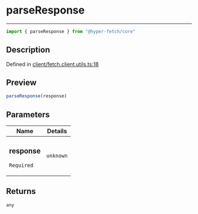 

# parseResponse

<div class="api-docs__separator" data-reactroot="">

---

</div><div class="api-docs__import" data-reactroot="">

```ts
import { parseResponse } from "@hyper-fetch/core"
```

</div><div class="api-docs__section">

## Description

</div><div class="api-docs__description"><span class="api-docs__do-not-parse">



</span></div><p class="api-docs__definition">

Defined in [client/fetch.client.utils.ts:18](https://github.com/BetterTyped/hyper-fetch/blob/9cf1f580/packages/core/src/client/fetch.client.utils.ts#L18)

</p><div class="api-docs__section">

## Preview

</div><div class="api-docs__preview fn">

```ts
parseResponse(response)
```

</div><div class="api-docs__section">

## Parameters

</div><div class="api-docs__parameters"><table><thead><tr><th>Name</th><th>Details</th></tr></thead><tbody><tr param-data="response"><td class="api-docs__param-name required">

### response 

`Required`

</td><td class="api-docs__param-type">

`unknown`

</td></tr></tbody></table></div><div class="api-docs__section">

## Returns

</div><div class="api-docs__returns">

```ts
any
```

</div>